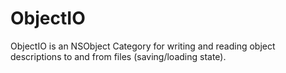 ObjectIO
========

ObjectIO is an NSObject Category for writing and reading object descriptions to and from files (saving/loading state).

